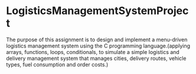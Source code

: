 # LogisticsManagementSystemProject
The purpose of this assignment is to design and implement a menu-driven logistics management system using the C programming language.(applying arrays, functions, loops, conditionals, to simulate a simple logistics and delivery management system that manages cities, delivery routes, vehicle types, fuel consumption and order costs.)
